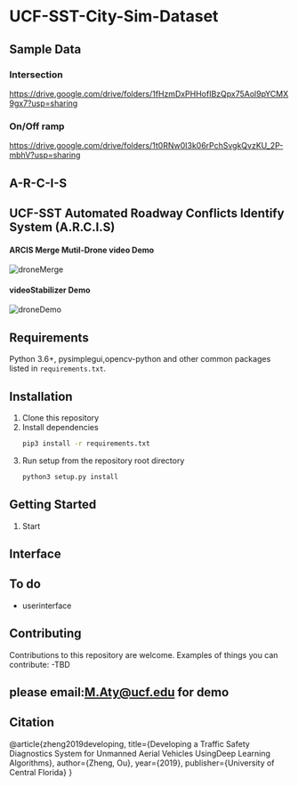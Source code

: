 # UCF-SST-City-Sim-Dataset

## Sample Data
### Intersection
https://drive.google.com/drive/folders/1fHzmDxPHHofIBzQpx75Aol9pYCMX9gx7?usp=sharing
### On/Off ramp
https://drive.google.com/drive/folders/1t0RNw0I3k06rPchSvgkQvzKU_2P-mbhV?usp=sharing




## A-R-C-I-S
## UCF-SST Automated Roadway Conflicts Identify System (A.R.C.I.S)
#### ARCIS Merge Mutil-Drone video Demo
![droneMerge](https://github.com/ozheng1993/A-R-C-I-S/blob/master/asset/droneMerge.gif)

#### videoStabilizer Demo
![droneDemo](https://github.com/ozheng1993/videoStabilizer/blob/master/assets/demo.gif)

## Requirements

Python 3.6+, pysimplegui,opencv-python and other common packages listed in `requirements.txt`.

## Installation

1. Clone this repository
2. Install dependencies
   ```bash
   pip3 install -r requirements.txt
   ```
3. Run setup from the repository root directory
    ```bash
    python3 setup.py install
    ``` 
## Getting Started

1. Start 

## Interface

## To do

* userinterface

## Contributing
Contributions to this repository are welcome. Examples of things you can contribute:
-TBD
## please email:M.Aty@ucf.edu for demo

## Citation
@article{zheng2019developing,
  title={Developing a Traffic Safety Diagnostics System for Unmanned Aerial Vehicles UsingDeep Learning Algorithms},
  author={Zheng, Ou},
  year={2019},
  publisher={University of Central Florida}
}
